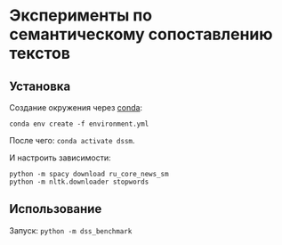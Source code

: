 # Эксперименты по семантическому сопоставлению текстов
## Установка

Создание окружения через [conda](https://docs.conda.io/en/latest/miniconda.html):
```
conda env create -f environment.yml
```

После чего: `conda activate dssm`.

И настроить зависимости:
```
python -m spacy download ru_core_news_sm
python -m nltk.downloader stopwords
```


## Использование
Запуск: `python -m dss_benchmark`
